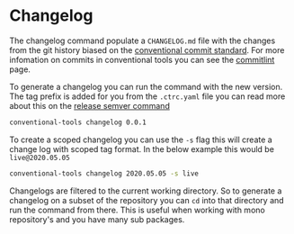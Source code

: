 # Changelog

The changelog command populate a `CHANGELOG.md` file with the changes from the
git history biased on the
[conventional commit standard](https://www.conventionalcommits.org/en/v1.0.0-beta.2/).
For more infomation on commits in conventional tools you can see the
[commitlint](/docs/commitlint.md) page.

To generate a changelog you can run the command with the new version. The tag
prefix is added for you from the `.ctrc.yaml` file you can read more about this
on the [release semver command](/docs/release-semver.md#configuration)

```bash
conventional-tools changelog 0.0.1
```

To create a scoped changelog you can use the `-s` flag this will create a change
log with scoped tag format. In the below example this would be `live@2020.05.05`

```bash
conventional-tools changelog 2020.05.05 -s live
```

Changelogs are filtered to the current working directory. So to generate a
changelog on a subset of the repository you can `cd` into that directory and run
the command from there. This is useful when working with mono repository's and
you have many sub packages.

